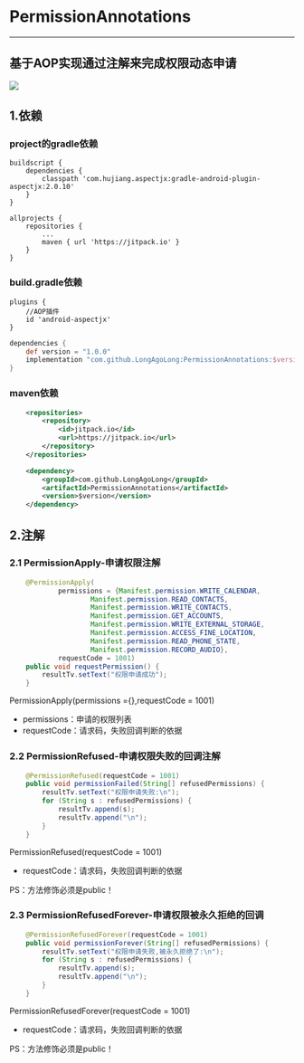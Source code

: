 # PermissionAnnotations

------

## 基于AOP实现通过注解来完成权限动态申请

[![](https://jitpack.io/v/LongAgoLong/PermissionAnnotations.svg)](https://jitpack.io/#LongAgoLong/PermissionAnnotations)

## 1.依赖

### project的gradle依赖

```
buildscript {
    dependencies {
        classpath 'com.hujiang.aspectjx:gradle-android-plugin-aspectjx:2.0.10'
    }
}

allprojects {
	repositories {
		...
		maven { url 'https://jitpack.io' }
	}
}
```

### build.gradle依赖

```
plugins {
    //AOP插件
    id 'android-aspectjx'
}
```

```gradle
dependencies {
	def version = "1.0.0"
	implementation "com.github.LongAgoLong:PermissionAnnotations:$version"
}
```

### maven依赖

```xml
    <repositories>
		<repository>
		    <id>jitpack.io</id>
		    <url>https://jitpack.io</url>
		</repository>
	</repositories>
```
```xml
	<dependency>
	    <groupId>com.github.LongAgoLong</groupId>
	    <artifactId>PermissionAnnotations</artifactId>
	    <version>$version</version>
	</dependency>
```

## 2.注解

### 2.1 PermissionApply-申请权限注解

```java
    @PermissionApply(
            permissions = {Manifest.permission.WRITE_CALENDAR,
                    Manifest.permission.READ_CONTACTS,
                    Manifest.permission.WRITE_CONTACTS,
                    Manifest.permission.GET_ACCOUNTS,
                    Manifest.permission.WRITE_EXTERNAL_STORAGE,
                    Manifest.permission.ACCESS_FINE_LOCATION,
                    Manifest.permission.READ_PHONE_STATE,
                    Manifest.permission.RECORD_AUDIO},
            requestCode = 1001)
    public void requestPermission() {
        resultTv.setText("权限申请成功");
    }
```

PermissionApply(permissions ={},requestCode = 1001)

- permissions：申请的权限列表
- requestCode：请求码，失败回调判断的依据

### 2.2 PermissionRefused-申请权限失败的回调注解

```java
    @PermissionRefused(requestCode = 1001)
    public void permissionFailed(String[] refusedPermissions) {
        resultTv.setText("权限申请失败:\n");
        for (String s : refusedPermissions) {
            resultTv.append(s);
            resultTv.append("\n");
        }
    }
```

PermissionRefused(requestCode = 1001)

- requestCode：请求码，失败回调判断的依据

PS：方法修饰必须是public！

### 2.3 PermissionRefusedForever-申请权限被永久拒绝的回调

```java
    @PermissionRefusedForever(requestCode = 1001)
    public void permissionForever(String[] refusedPermissions) {
        resultTv.setText("权限申请失败,被永久拒绝了:\n");
        for (String s : refusedPermissions) {
            resultTv.append(s);
            resultTv.append("\n");
        }
    }
```

PermissionRefusedForever(requestCode = 1001)

- requestCode：请求码，失败回调判断的依据

PS：方法修饰必须是public！
